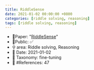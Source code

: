 ```yaml
---
title: RiddleSense
date: 2021-01-02 00:00:00 +0800
categories: [riddle solving, reasoning]
tags: [riddle solving, reasoning]
---
```


- 📙Paper: "[RiddleSense](https://www.semanticscholar.org/paper/RiddleSense%3A-Reasoning-about-Riddle-Questions-and-Lin-Wu/71fab1ce3c66998ba681ab378484be77690327a9)"
- 🔑Public: ✅
- ⚲ area: Riddle solving, Reasoning
- 📅 Date: 2021-01-02
- 🔎 Taxonomy: fine-tuning
- 📝 #References: 47
